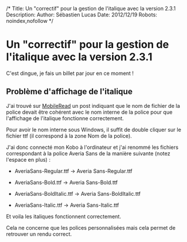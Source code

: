 /*
Title: Un "correctif" pour la gestion de l'italique avec la version 2.3.1 
Description: 
Author: Sébastien Lucas
Date: 2012/12/19
Robots: noindex,nofollow
*/
# Un "correctif" pour la gestion de l'italique avec la version 2.3.1 

C'est dingue, je fais un billet par jour en ce moment !

## Problème d'affichage de l'italique

J'ai trouvé sur [MobileRead](http://www.mobileread.com/forums/showpost.php?p=2346374&postcount=17) un post indiquant que le nom de fichier de la police devait être cohérent avec le nom interne de la police pour que l'affichage de l'italique fonctionne correctement.

Pour avoir le nom interne sous Windows, il suffit de double cliquer sur le fichier ttf (il correspond à la zone Nom de la police).

J'ai donc connecté mon Kobo à l'ordinateur et j'ai renommé les fichiers correspondant à la police Averia Sans de la manière suivante (notez l'espace en plus) : 

*	AveriaSans-Regular.ttf -> Averia Sans-Regular.ttf

*	AveriaSans-Bold.ttf -> Averia Sans-Bold.ttf

*	AveriaSans-BoldItalic.ttf -> Averia Sans-BoldItalic.ttf

*	AveriaSans-Italic.ttf -> Averia Sans-Italic.ttf

Et voila les italiques fonctionnent correctement.

Cela ne concerne que les polices personnalisées mais cela permet de retrouver un rendu correct.


